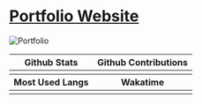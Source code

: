 # [Portfolio Website](https://nextjs-portfolio-fallendeity.vercel.app)

![Portfolio](assets/PortfolioWebsite.gif)

<table>
    <thead>
        <tr>
            <th>Github Stats</th>
            <th>Github Contributions</th>
        </tr>
    </thead>
    <tbody>
        <tr>
            <td><img
                alt=""
                src="https://github-readme-stats.vercel.app/api?username=FallenDeity&show_icons=true&theme=radical&count_private=true&border_color=000000&line_height=20"></td>
            <td><img alt="" src="https://streak-stats.demolab.com/?user=FallenDeity&theme=radical"></td>
        </tr>
    <thead>
        <tr>
            <th>Most Used Langs</th>
            <th>Wakatime</th>
        </tr>
    </thead>
    <tr>
        <td><img
            alt=""
            src="https://github-readme-stats.vercel.app/api/top-langs/?username=FallenDeity&theme=radical&langs_count=10&layout=compact&exclude_repo=SR-Tools,ScriptFunctions&hide=Pascal&border_color=000000&bg_color=101010"></td>
        <td><img
            alt=""
            src="https://github-readme-stats.vercel.app/api/wakatime?username=FallenDeity&theme=radical&layout=compact&border_color=000000&bg_color=101010&range=all_time"></td>
    </tr>
    </tbody>
</table>
